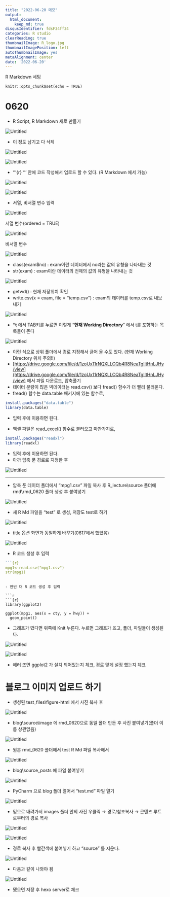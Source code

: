 ```yaml
---
title: "2022-06-20 메모"
output:
  html_document:
    keep_md: true
disqusIdentifier: fdsF34ff34
categories: R studio
clearReading: true
thumbnailImage: R_logo.jpg
thumbnailImagePosition: left
autoThumbnailImage: yes
metaAlignment: center
date: '2022-06-20'
---
```


R Markdown 세팅
<!-- excerpt -->

```{r setup, include=FALSE}
knitr::opts_chunk$set(echo = TRUE)
```


# 0620

- R Script, R Markdown 새로 만들기

![Untitled](/images/0620/Untitled.png)

- 이 정도 남기고 다 삭제

![Untitled](/images/0620/Untitled%201.png)

![Untitled](/images/0620/Untitled%202.png)

- ‘’’{r}   ‘’’ 안에 코드 작성해서 업로드 할 수 있다. (R Markdown 에서 가능)

![Untitled](/images/0620/Untitled%203.png)

![Untitled](/images/0620/Untitled%204.png)

- 서열, 비서열 변수 입력

![Untitled](/images/0620/Untitled%205.png)

서열 변수(ordered = TRUE)

![Untitled](/images/0620/Untitled%206.png)

비서열 변수

![Untitled](/images/0620/Untitled%207.png)

- class(exam$no) : exam이란 데이터에서 no라는 값의 유형을 나타내는 것
- str(exam) : exam이란 데이터의 전체의 값의 유형을 나타내는 것

![Untitled](/images/0620/Untitled%208.png)

- getwd() : 현재 저장위치 확인
- write.csv(x = exam, file = “temp.csv”) : exam의 데이터를 temp.csv로 내보내기

![Untitled](/images/0620/Untitled%209.png)

- **“t** 에서 TAB키를 누르면 이렇게 “**현재 Working Directory**” 에서 t를 포함하는 목록들이 뜬다

![Untitled](/images/0620/Untitled%2010.png)

- 이런 식으로 상위 폴더에서 경로 지정해서 긁어 올 수도 있다. (현재 Working Directory 위치 주의!!)
- [https://drive.google.com/file/d/1zoUx11rNQXLLCQb4R8NeaTgIltHnLJHy/view](https://drive.google.com/file/d/1zoUx11rNQXLLCQb4R8NeaTgIltHnLJHy/view) 에서 파일 다운로드, 압축풀기
- 데이터 분량이 많은 빅데이터는 read.csv() 보다 fread() 함수가 더 빨리 불러온다.
- fread() 함수는 data.table 패키지에 있는 함수로,

```r
install.packages("data.table")
library(data.table)
```

- 입력 후에 이용하면 된다.

- 엑셀 파일은 read_excel() 함수로 불러오고 마찬가지로,

```r
install.packages("readxl")
library(readxl)
```

- 입력 후에 이용하면 된다.
- 아까 압축 푼 경로로 지정한 후

![Untitled](/images/0620/Untitled%2011.png)

---

- 압축 푼 데이터 폴더에서 “mpg1.csv” 파일 복사 후 R_lecture\source 폴더에 rmd\rmd_0620 폴더 생성 후 붙여넣기

![Untitled](/images/0620/Untitled%2012.png)

- 새 R Md 파일을 “test” 로 생성, 저장도 test로 하기

![Untitled](/images/0620/Untitled%2013.png)

- title 옵션 화면과 동일하게 바꾸기(0617에서 했었음)

![Untitled](/images/0620/Untitled%2014.png)

- R 코드 생성 후 입력

```r
```{r}
mpg1<-read.csv("mpg1.csv")
str(mpg1)
```
```

- 한번 더 R 코드 생성 후 입력

```r
```{r}
library(ggplot2)

ggplot(mpg1, aes(x = cty, y = hwy)) + 
  geom_point()
```


- 그래프가 떴다면 위쪽에 Knit 누른다. 누르면 그래프가 뜨고, 폴더, 파일들이 생성된다.

![Untitled](/images/0620/Untitled%2015.png)

![Untitled](/images/0620/Untitled%2016.png)

- 에러 뜨면 ggplot2 가 설치 되어있는지 체크, 경로 맞게 설정 했는지 체크

# 블로그 이미지 업로드 하기

- 생성된 test_files\figure-html 에서 사진 복사 후

![Untitled](/images/0620/Untitled%2017.png)

- blog\source\image 에 rmd_0620으로 동일 폴더 만든 후 사진 붙여넣기(폴더 이름 상관없음)

![Untitled](/images/0620/Untitled%2018.png)

- 원본 rmd_0620 폴더에서 test R Md 파일 복사해서

![Untitled](/images/0620/Untitled%2019.png)

- blog\source\_posts 에 파일 붙여넣기

![Untitled](/images/0620/Untitled%2020.png)

- PyCharm 으로 blog 폴더 열어서 “test.md” 파일 열기

![Untitled](/images/0620/Untitled%2021.png)

- 밑으로 내려가서 images 폴더 안의 사진 우클릭 → 경로/참조복사 → 콘텐츠 루트로부터의 경로 복사

![Untitled](/images/0620/Untitled%2022.png)

![Untitled](/images/0620/Untitled%2023.png)

- 경로 복사 후 빨간색에 붙여넣기 하고 “source” 를 지운다.

![Untitled](/images/0620/Untitled%2024.png)

- 다음과 같이 나와야 됨

![Untitled](/images/0620/Untitled%2025.png)

- 됐으면 저장 후 hexo server로 체크
